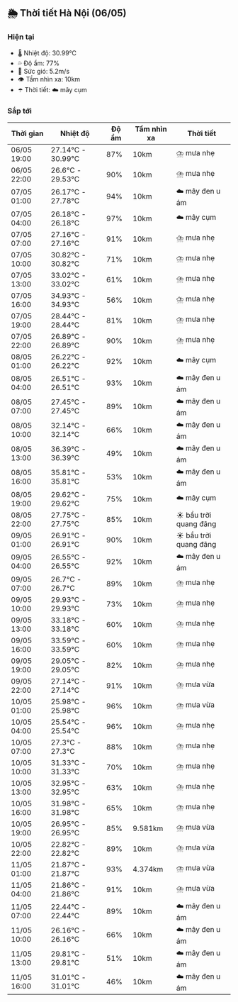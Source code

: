## 🌦️ Thời tiết Hà Nội (06/05)

### Hiện tại

- 🌡️ Nhiệt độ: 30.99℃
- 💦 Độ ẩm: 77%
- 💨 Sức gió: 5.2m/s
- 👁️ Tầm nhìn xa: 10km
- ☂️ Thời tiết: ☁️ mây cụm

### Sắp tới

| Thời gian | Nhiệt độ | Độ ẩm | Tầm nhìn xa | Thời tiết |
| --- | --- | --- | --- | --- |
| 06/05 19:00 | 27.14℃ - 30.99℃ | 87% | 10km | ⛈️ mưa nhẹ |
| 06/05 22:00 | 26.6℃ - 29.53℃ | 90% | 10km | ⛈️ mưa nhẹ |
| 07/05 01:00 | 26.17℃ - 27.78℃ | 94% | 10km | ☁️ mây đen u ám |
| 07/05 04:00 | 26.18℃ - 26.18℃ | 97% | 10km | ☁️ mây cụm |
| 07/05 07:00 | 27.16℃ - 27.16℃ | 91% | 10km | ⛈️ mưa nhẹ |
| 07/05 10:00 | 30.82℃ - 30.82℃ | 71% | 10km | ⛈️ mưa nhẹ |
| 07/05 13:00 | 33.02℃ - 33.02℃ | 61% | 10km | ⛈️ mưa nhẹ |
| 07/05 16:00 | 34.93℃ - 34.93℃ | 56% | 10km | ⛈️ mưa nhẹ |
| 07/05 19:00 | 28.44℃ - 28.44℃ | 81% | 10km | ⛈️ mưa nhẹ |
| 07/05 22:00 | 26.89℃ - 26.89℃ | 90% | 10km | ⛈️ mưa nhẹ |
| 08/05 01:00 | 26.22℃ - 26.22℃ | 92% | 10km | ☁️ mây cụm |
| 08/05 04:00 | 26.51℃ - 26.51℃ | 93% | 10km | ☁️ mây đen u ám |
| 08/05 07:00 | 27.45℃ - 27.45℃ | 89% | 10km | ☁️ mây đen u ám |
| 08/05 10:00 | 32.14℃ - 32.14℃ | 66% | 10km | ☁️ mây đen u ám |
| 08/05 13:00 | 36.39℃ - 36.39℃ | 49% | 10km | ☁️ mây đen u ám |
| 08/05 16:00 | 35.81℃ - 35.81℃ | 53% | 10km | ☁️ mây đen u ám |
| 08/05 19:00 | 29.62℃ - 29.62℃ | 75% | 10km | ☁️ mây cụm |
| 08/05 22:00 | 27.75℃ - 27.75℃ | 85% | 10km | ☀️ bầu trời quang đãng |
| 09/05 01:00 | 26.91℃ - 26.91℃ | 90% | 10km | ☀️ bầu trời quang đãng |
| 09/05 04:00 | 26.55℃ - 26.55℃ | 92% | 10km | ☁️ mây đen u ám |
| 09/05 07:00 | 26.7℃ - 26.7℃ | 89% | 10km | ⛈️ mưa nhẹ |
| 09/05 10:00 | 29.93℃ - 29.93℃ | 73% | 10km | ⛈️ mưa nhẹ |
| 09/05 13:00 | 33.18℃ - 33.18℃ | 60% | 10km | ⛈️ mưa nhẹ |
| 09/05 16:00 | 33.59℃ - 33.59℃ | 60% | 10km | ⛈️ mưa nhẹ |
| 09/05 19:00 | 29.05℃ - 29.05℃ | 82% | 10km | ⛈️ mưa nhẹ |
| 09/05 22:00 | 27.14℃ - 27.14℃ | 91% | 10km | ⛈️ mưa vừa |
| 10/05 01:00 | 25.98℃ - 25.98℃ | 96% | 10km | ⛈️ mưa vừa |
| 10/05 04:00 | 25.54℃ - 25.54℃ | 96% | 10km | ⛈️ mưa nhẹ |
| 10/05 07:00 | 27.3℃ - 27.3℃ | 88% | 10km | ⛈️ mưa nhẹ |
| 10/05 10:00 | 31.33℃ - 31.33℃ | 70% | 10km | ⛈️ mưa nhẹ |
| 10/05 13:00 | 32.95℃ - 32.95℃ | 63% | 10km | ⛈️ mưa nhẹ |
| 10/05 16:00 | 31.98℃ - 31.98℃ | 65% | 10km | ⛈️ mưa nhẹ |
| 10/05 19:00 | 26.95℃ - 26.95℃ | 85% | 9.581km | ⛈️ mưa vừa |
| 10/05 22:00 | 22.82℃ - 22.82℃ | 89% | 10km | ⛈️ mưa vừa |
| 11/05 01:00 | 21.87℃ - 21.87℃ | 93% | 4.374km | ⛈️ mưa vừa |
| 11/05 04:00 | 21.86℃ - 21.86℃ | 91% | 10km | ⛈️ mưa vừa |
| 11/05 07:00 | 22.44℃ - 22.44℃ | 89% | 10km | ☁️ mây đen u ám |
| 11/05 10:00 | 26.16℃ - 26.16℃ | 66% | 10km | ☁️ mây đen u ám |
| 11/05 13:00 | 29.81℃ - 29.81℃ | 51% | 10km | ☁️ mây đen u ám |
| 11/05 16:00 | 31.01℃ - 31.01℃ | 46% | 10km | ☁️ mây đen u ám |
